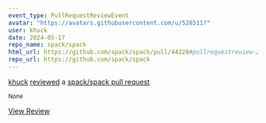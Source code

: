 ```yaml
---
event_type: PullRequestReviewEvent
avatar: "https://avatars.githubusercontent.com/u/528511?"
user: khuck
date: 2024-05-17
repo_name: spack/spack
html_url: https://github.com/spack/spack/pull/44228#pullrequestreview-2064466395
repo_url: https://github.com/spack/spack
---
```


<a href='https://github.com/khuck' target='_blank'>khuck</a> <a href='https://github.com/spack/spack/pull/44228#pullrequestreview-2064466395' target='_blank'>reviewed</a> a <a href='https://github.com/spack/spack/pull/44228' target='_blank'>spack/spack pull request</a>

<small>None</small>

<a href='https://github.com/spack/spack/pull/44228#pullrequestreview-2064466395' target='_blank'>View Review</a>